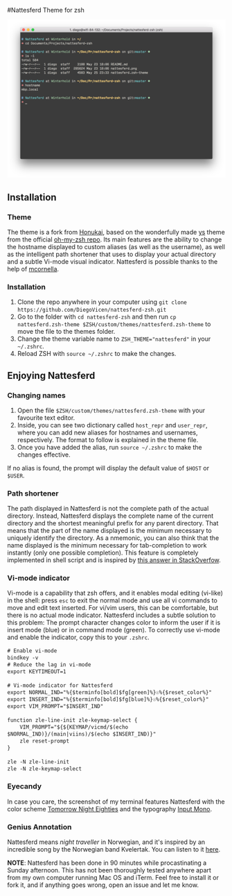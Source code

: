 #Nattesferd Theme for zsh 

![](https://raw.githubusercontent.com/diegovicen/nattesferd-zsh/master/nattesferd.png)

## Installation

### Theme

The theme is a fork from [Honukai](https://github.com/oskarkrawczyk/honukai-iterm-zsh), based on the wonderfully made [ys](https://github.com/robbyrussell/oh-my-zsh/blob/master/themes/ys.zsh-theme) theme from the official [oh-my-zsh repo](https://github.com/robbyrussell/oh-my-zsh). Its main features are the ability to change the hostname displayed to custom aliases (as well as the username), as well as the intelligent path shortener that uses to display your actual directory and a subtle Vi-mode visual indicator. Nattesferd is possible thanks to the help of [mcornella](https://github.com/mcornella).

### Installation

1. Clone the repo anywhere in your computer using `git clone https://github.com/DiegoVicen/nattesferd-zsh.git`
2. Go to the folder with `cd nattesferd-zsh` and then run `cp nattesferd.zsh-theme $ZSH/custom/themes/nattesferd.zsh-theme` to move the file to the themes folder.
3. Change the theme variable name to `ZSH_THEME="nattesferd"` in your `~/.zshrc`.
4. Reload ZSH with `source ~/.zshrc` to make the changes.

## Enjoying Nattesferd

### Changing names

1. Open the file `$ZSH/custom/themes/nattesferd.zsh-theme` with your favourite text editor.
2. Inside, you can see two dictionary called `host_repr` and `user_repr`, where you can add new aliases for hostnames and usernames, respectively. The format to follow is explained in the theme file.
3. Once you have added the alias, run `source ~/.zshrc` to make the changes effective.

If no alias is found, the prompt will display the default value of `$HOST` or `$USER`.

### Path shortener

The path displayed in Nattesferd is not the complete path of the actual directory. Instead, Nattesferd displays the complete name of the current directory and the shortest meaningful prefix for any parent directory. That means that the part of the name displayed is the minimum necessary to uniquely identify the directory. As a nmemonic, you can also think that the name displayed is the minimum necessary for tab-completion to work instantly (only one possible completion). This feature is completely implemented in shell script and is inspired by [this answer in StackOverfow](http://stackoverflow.com/a/2951707).

### Vi-mode indicator

Vi-mode is a capability that zsh offers, and it enables modal editing (vi-like) in the shell: press `esc` to exit the normal mode and use all vi commands to move and edit text inserted. For vi/vim users, this can be comfortable, but there is no actual mode indicator. Nattesferd includes a subtle solution to this problem: The prompt character changes color to inform the user if it is insert mode (blue) or in command mode (green). To correctly use vi-mode and enable the indicator, copy this to your `.zshrc`.

```shell
# Enable vi-mode
bindkey -v
# Reduce the lag in vi-mode
export KEYTIMEOUT=1

# Vi-mode indicator for Nattesferd
export NORMAL_IND="%{$terminfo[bold]$fg[green]%}☉%{$reset_color%}"
export INSERT_IND="%{$terminfo[bold]$fg[blue]%}☉%{$reset_color%}"
export VIM_PROMPT="$INSERT_IND"

function zle-line-init zle-keymap-select {
    VIM_PROMPT="${${KEYMAP/vicmd/$(echo $NORMAL_IND)}/(main|viins)/$(echo $INSERT_IND)}"
    zle reset-prompt
}

zle -N zle-line-init
zle -N zle-keymap-select
```


### Eyecandy

In case you care, the screenshot of my terminal features Nattesferd with the color scheme [Tomorrow Night Eighties](https://github.com/chriskempson/tomorrow-theme/blob/master/iTerm2/Tomorrow%20Night%20Eighties.itermcolors) and the typography [Input Mono](http://input.fontbureau.com).

### Genius Annotation

Nattesferd means *night traveller* in Norwegian, and it's inspired by an incredible song by the Norwegian band Kvelertak. You can listen to it [here](https://www.youtube.com/watch?v=I189nD_yeQs).

**NOTE**: Nattesferd has been done in 90 minutes while procastinating a Sunday afternoon. This has not been thoroughly tested anywhere apart from my own computer running Mac OS and iTerm. Feel free to install it or fork it, and if anything goes wrong, open an issue and let me know.


